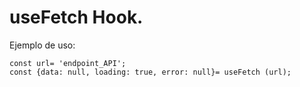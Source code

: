 # useFetch Hook.

Ejemplo de uso:

```
const url= 'endpoint_API';
const {data: null, loading: true, error: null}= useFetch (url);
```